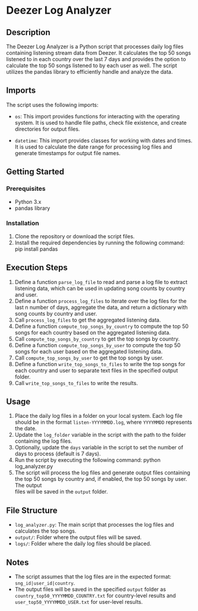 # Deezer Log Analyzer

## Description

The Deezer Log Analyzer is a Python script that processes daily log files containing listening stream data from Deezer. It calculates the top 50 songs listened to in each country over the last 7 days and provides the option to calculate the top 50 songs listened to by each user as well. The script utilizes the pandas library to efficiently handle and analyze the data.

## Imports

The script uses the following imports:

- `os`: This import provides functions for interacting with the operating system. It is used to handle file paths, check file existence, and create directories for output files.

- `datetime`: This import provides classes for working with dates and times. It is used to calculate the date range for processing log files and generate timestamps for output file names.

## Getting Started

### Prerequisites

- Python 3.x
- pandas library

### Installation

1. Clone the repository or download the script files.
2. Install the required dependencies by running the following command:
   pip install pandas

## Execution Steps 

1. Define a function `parse_log_file` to read and parse a log file to extract listening data, which can be used in updating song counts by country and user.
2. Define a function `process_log_files` to iterate over the log files for the last n number of days, aggregate the data, and return a dictionary with song counts 
   by country and user.
3. Call `process_log_files` to get the aggregated listening data.
4. Define a function `compute_top_songs_by_country` to compute the top 50 songs for each country based on the aggregated listening data.
5. Call `compute_top_songs_by_country` to get the top songs by country.
6. Define a function `compute_top_songs_by_user` to compute the top 50 songs for each user based on the aggregated listening data.
7. Call `compute_top_songs_by_user` to get the top songs by user.
8. Define a function `write_top_songs_to_files` to write the top songs for each country and user to separate text files in the specified output folder.
9. Call `write_top_songs_to_files` to write the results.

## Usage

1. Place the daily log files in a folder on your local system. Each log file should be in the format `listen-YYYYMMDD.log`, where `YYYYMMDD` represents the date.
2. Update the `log_folder` variable in the script with the path to the folder containing the log files.
3. Optionally, update the `days` variable in the script to set the number of days to process (default is 7 days).
4. Run the script by executing the following command:
   python log_analyzer.py
5. The script will process the log files and generate output files containing the top 50 songs by country and, if enabled, the top 50 songs by user. The output    
   files will be saved in the `output` folder.

## File Structure

- `log_analyzer.py`: The main script that processes the log files and calculates the top songs.
- `output/`: Folder where the output files will be saved.
- `logs/`: Folder where the daily log files should be placed.

## Notes

- The script assumes that the log files are in the expected format: `sng_id|user_id|country`.
- The output files will be saved in the specified `output` folder as `country_top50_YYYYMMDD_COUNTRY.txt` for country-level results and `user_top50_YYYYMMDD_USER.txt` for user-level results.
